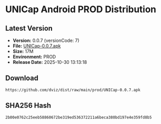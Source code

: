 # UNICap Android PROD Distribution

## Latest Version

- **Version:** 0.0.7 (versionCode: 7)
- **File:** [UNICap-0.0.7.apk](UNICap-0.0.7.apk)
- **Size:** 17M
- **Environment:** PROD
- **Release Date:** 2025-10-30 13:13:18

## Download

```
https://github.com/dviz/dist/raw/main/prod/UNICap-0.0.7.apk
```

## SHA256 Hash

```
2b00e0762c25eeb58860672be319ed536372211a6beca380bd197e4e359fd8b5
```
